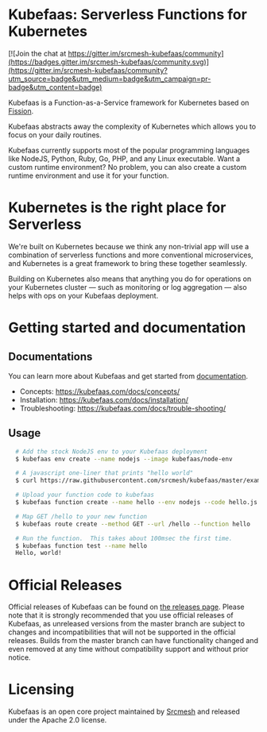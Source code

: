 # Kubefaas: Serverless Functions for Kubernetes

[![Join the chat at https://gitter.im/srcmesh-kubefaas/community](https://badges.gitter.im/srcmesh-kubefaas/community.svg)](https://gitter.im/srcmesh-kubefaas/community?utm_source=badge&utm_medium=badge&utm_campaign=pr-badge&utm_content=badge)

Kubefaas is a Function-as-a-Service framework for Kubernetes based on [Fission](https://github.com/fission/fission).

Kubefaas abstracts away the complexity of Kubernetes which allows 
you to focus on your daily routines. 

Kubefaas currently supports most of the popular programming languages 
like NodeJS, Python, Ruby, Go, PHP, and any Linux executable. 
Want a custom runtime environment? No problem, you can also create a custom runtime 
environment and use it for your function. 

# Kubernetes is the right place for Serverless

We're built on Kubernetes because we think any non-trivial app will
use a combination of serverless functions and more conventional
microservices, and Kubernetes is a great framework to bring these
together seamlessly.

Building on Kubernetes also means that anything you do for operations
on your Kubernetes cluster &mdash; such as monitoring or log
aggregation &mdash; also helps with ops on your Kubefaas deployment.

# Getting started and documentation

## Documentations

You can learn more about Kubefaas and get started from [documentation](https://kubefaas.com/docs).
* Concepts: https://kubefaas.com/docs/concepts/
* Installation: https://kubefaas.com/docs/installation/
* Troubleshooting: https://kubefaas.com/docs/trouble-shooting/

## Usage

```bash
  # Add the stock NodeJS env to your Kubefaas deployment
  $ kubefaas env create --name nodejs --image kubefaas/node-env

  # A javascript one-liner that prints "hello world"
  $ curl https://raw.githubusercontent.com/srcmesh/kubefaas/master/examples/nodejs/hello.js > hello.js

  # Upload your function code to kubefaas
  $ kubefaas function create --name hello --env nodejs --code hello.js

  # Map GET /hello to your new function
  $ kubefaas route create --method GET --url /hello --function hello

  # Run the function.  This takes about 100msec the first time.
  $ kubefaas function test --name hello
  Hello, world!
```

# Official Releases

Official releases of Kubefaas can be found on [the releases page](https://github.com/srcmesh/kubefaas/releases). 
Please note that it is strongly recommended that you use official releases of Kubefaas, as unreleased versions from 
the master branch are subject to changes and incompatibilities that will not be supported in the official releases. 
Builds from the master branch can have functionality changed and even removed at any time without compatibility support 
and without prior notice.

# Licensing

Kubefaas is an open core project maintained by [Srcmesh](https://srcmesh.com/) and released under the Apache 2.0 license.

